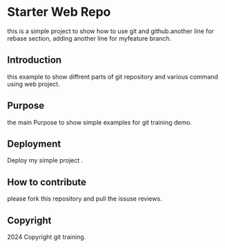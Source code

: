 # Starter Web Repo

this is a simple project to show how to use git and github.another line for rebase section, adding another line for myfeature branch.

## Introduction

this example to show diffrent parts of git repository and various command using web project.

## Purpose

the main Purpose to show simple examples for  git training demo.

## Deployment

Deploy my simple project .

## How to contribute

please fork this repository and pull the issuse reviews.

## Copyright

2024 Copyright git training.
